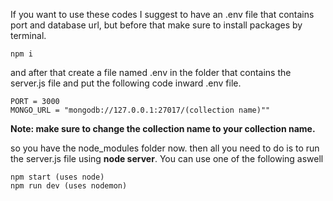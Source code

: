 If you want to use these codes I suggest to have an .env file that contains port and database url, but before that make sure to install packages by terminal.
```
npm i
```
and after that create a file named .env in the folder that contains the server.js file and put the following code inward .env file.
```
PORT = 3000
MONGO_URL = "mongodb://127.0.0.1:27017/(collection name)""
```
__Note: make sure to change the collection name to your collection name.__

so you have the node_modules folder now. then all you need to do is to run the server.js file using __node server__. You can use one of the following aswell
```
npm start (uses node)
npm run dev (uses nodemon)
```
